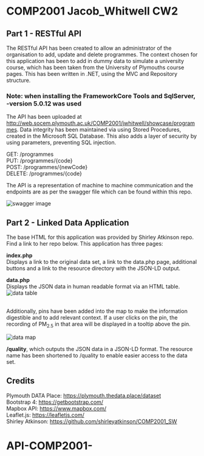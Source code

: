 # COMP2001 Jacob_Whitwell CW2

## Part 1 - RESTful API
The RESTful API has been created to allow an administrator of the organisation to add, update and delete programmes. The context chosen for this application has been to add in dummy data to simulate a university course, which has been taken from the University of Plymouths course pages. This has been written in .NET, using the MVC and Repository structure.

### Note: when installing the FrameworkCore Tools and SqlServer, -version 5.0.12 was used



The API has been uploaded at http://web.socem.plymouth.ac.uk/COMP2001/jwhitwell/showcase/programmes. Data integrity has been maintained via using Stored Procedures, created in the Microsoft SQL Database. This also adds a layer of security by using parameters, preventing SQL injection.

GET: /programmes<br>
PUT: /programmes/{code}<br>
POST: /programmes/{newCode}<br>
DELETE: /programmes/{code}<br>

The API is a representation of machine to machine communication and the endpoints are as per the swagger file which can be found within this repo.

![swagger image](https://github.com/Plymouth-University/comp2001_assignment-jacob-whitwell/blob/main/swagger.png?raw=true)

## Part 2 - Linked Data Application

The base HTML for this application was provided by Shirley Atkinson repo. Find a link to her repo below. This application has three pages:

**index.php**<br> Displays a link to the original data set, a link to the data.php page, additional buttons and a link to the resource directory with the JSON-LD output.

**data.php**<br> Displays the JSON data in human readable format via an HTML table. 
![data table](https://github.com/Plymouth-University/comp2001_assignment-jacob-whitwell/blob/main/data-table.png?raw=true)

<br>
Additionally, pins have been added into the map to make the information digestible and to add relevant context. If a user clicks on the pin, the recording of PM<sub>2.5</sub> in that area will be displayed in a tooltip above the pin.

![data map](https://github.com/Plymouth-University/comp2001_assignment-jacob-whitwell/blob/main/leaflet.png?raw=true)


**/quality**, which outputs the JSON data in a JSON-LD format. The resource name has been shortened to /quality to enable easier access to the data set. 

## Credits
Plymouth DATA Place: https://plymouth.thedata.place/dataset<br>
Bootstrap 4: https://getbootstrap.com/<br>
Mapbox API: https://www.mapbox.com/<br>
Leaflet.js: https://leafletjs.com/<br>
Shirley Atkinson: https://github.com/shirleyatkinson/COMP2001_SW
# API-COMP2001-
